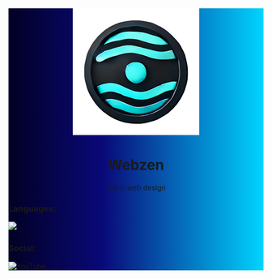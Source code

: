 <div style='background: rgb(2,0,36);
background: linear-gradient(90deg, rgba(2,0,36,1) 0%, rgba(9,9,121,1) 37%, rgba(0,212,255,1) 100%);'>
<div align='center'>
  <img src='./LOGO.png' alt='My Logo' style='width:250px;' />
  <h1>Webzen</h1>

  <p>teach web design</p>
</div>

<h3>Languages:</h3>
<img src='https://skillicons.dev/icons?i=html,css,js,php,bootstrap&perline=5'>

<h3>Social:</h3>
<a src='https://www.youtube.com/@WebZenn'><img src="https://camo.githubusercontent.com/a67feba4f5643de3002051e6c0957687aa81bab72741956e80905f3589795ddb/68747470733a2f2f696d672e736869656c64732e696f2f62616467652f596f75547562652d2532334646303030302e7376673f7374796c653d666f722d7468652d6261646765266c6f676f3d596f7554756265266c6f676f436f6c6f723d7768697465" alt="YouTube" data-canonical-src="[[[https://img.shields.io/badge/YouTube-%23FF0000.svg?style=for-the-badge&amp;logo=YouTube&amp;logoColor=white](https://www.youtube.com/@WebZenn)](https://www.youtube.com/@WebZenn)](https://www.youtube.com/@WebZenn)" style="max-width: 100%;"></a>



</div>
